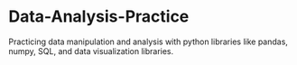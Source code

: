# Data-Analysis-Practice
Practicing data manipulation and analysis with python libraries like pandas, numpy, SQL, and data visualization libraries.
